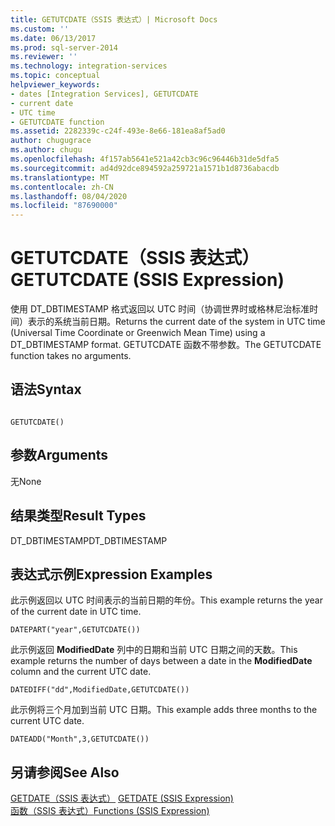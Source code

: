 ```yaml
---
title: GETUTCDATE（SSIS 表达式）| Microsoft Docs
ms.custom: ''
ms.date: 06/13/2017
ms.prod: sql-server-2014
ms.reviewer: ''
ms.technology: integration-services
ms.topic: conceptual
helpviewer_keywords:
- dates [Integration Services], GETUTCDATE
- current date
- UTC time
- GETUTCDATE function
ms.assetid: 2282339c-c24f-493e-8e66-181ea8af5ad0
author: chugugrace
ms.author: chugu
ms.openlocfilehash: 4f157ab5641e521a42cb3c96c96446b31de5dfa5
ms.sourcegitcommit: ad4d92dce894592a259721a1571b1d8736abacdb
ms.translationtype: MT
ms.contentlocale: zh-CN
ms.lasthandoff: 08/04/2020
ms.locfileid: "87690000"
---
```

# <a name="getutcdate-ssis-expression"></a><span data-ttu-id="38bff-102">GETUTCDATE（SSIS 表达式）</span><span class="sxs-lookup"><span data-stu-id="38bff-102">GETUTCDATE (SSIS Expression)</span></span>
  <span data-ttu-id="38bff-103">使用 DT_DBTIMESTAMP 格式返回以 UTC 时间（协调世界时或格林尼治标准时间）表示的系统当前日期。</span><span class="sxs-lookup"><span data-stu-id="38bff-103">Returns the current date of the system in UTC time (Universal Time Coordinate or Greenwich Mean Time) using a DT_DBTIMESTAMP format.</span></span> <span data-ttu-id="38bff-104">GETUTCDATE 函数不带参数。</span><span class="sxs-lookup"><span data-stu-id="38bff-104">The GETUTCDATE function takes no arguments.</span></span>  
  
## <a name="syntax"></a><span data-ttu-id="38bff-105">语法</span><span class="sxs-lookup"><span data-stu-id="38bff-105">Syntax</span></span>  
  
```  
  
GETUTCDATE()  
```  
  
## <a name="arguments"></a><span data-ttu-id="38bff-106">参数</span><span class="sxs-lookup"><span data-stu-id="38bff-106">Arguments</span></span>  
 <span data-ttu-id="38bff-107">无</span><span class="sxs-lookup"><span data-stu-id="38bff-107">None</span></span>  
  
## <a name="result-types"></a><span data-ttu-id="38bff-108">结果类型</span><span class="sxs-lookup"><span data-stu-id="38bff-108">Result Types</span></span>  
 <span data-ttu-id="38bff-109">DT_DBTIMESTAMP</span><span class="sxs-lookup"><span data-stu-id="38bff-109">DT_DBTIMESTAMP</span></span>  
  
## <a name="expression-examples"></a><span data-ttu-id="38bff-110">表达式示例</span><span class="sxs-lookup"><span data-stu-id="38bff-110">Expression Examples</span></span>  
 <span data-ttu-id="38bff-111">此示例返回以 UTC 时间表示的当前日期的年份。</span><span class="sxs-lookup"><span data-stu-id="38bff-111">This example returns the year of the current date in UTC time.</span></span>  
  
```  
DATEPART("year",GETUTCDATE())  
```  
  
 <span data-ttu-id="38bff-112">此示例返回 **ModifiedDate** 列中的日期和当前 UTC 日期之间的天数。</span><span class="sxs-lookup"><span data-stu-id="38bff-112">This example returns the number of days between a date in the **ModifiedDate** column and the current UTC date.</span></span>  
  
```  
DATEDIFF("dd",ModifiedDate,GETUTCDATE())  
```  
  
 <span data-ttu-id="38bff-113">此示例将三个月加到当前 UTC 日期。</span><span class="sxs-lookup"><span data-stu-id="38bff-113">This example adds three months to the current UTC date.</span></span>  
  
```  
DATEADD("Month",3,GETUTCDATE())  
```  
  
## <a name="see-also"></a><span data-ttu-id="38bff-114">另请参阅</span><span class="sxs-lookup"><span data-stu-id="38bff-114">See Also</span></span>  
 <span data-ttu-id="38bff-115">[GETDATE（SSIS 表达式）](getdate-ssis-expression.md) </span><span class="sxs-lookup"><span data-stu-id="38bff-115">[GETDATE &#40;SSIS Expression&#41;](getdate-ssis-expression.md) </span></span>  
 [<span data-ttu-id="38bff-116">函数（SSIS 表达式）</span><span class="sxs-lookup"><span data-stu-id="38bff-116">Functions &#40;SSIS Expression&#41;</span></span>](functions-ssis-expression.md)  
  
  
